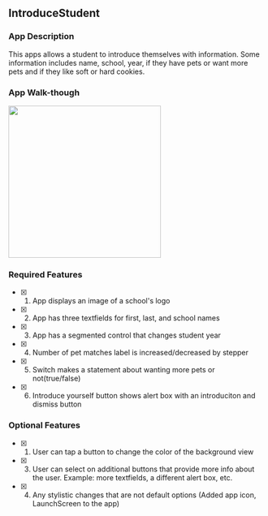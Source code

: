 ## IntroduceStudent

  

### App Description

  

This apps allows a student to introduce themselves with information. Some information includes name, school, year, if they have pets or want more pets and if they like soft or hard cookies.

  

### App Walk-though

 
  
<img src=https://im.ezgif.com/tmp/ezgif-1-5812558959.webp width=300><br>



### Required Features

  

- [x] 1. App displays an image of a school's logo

- [x] 2. App has three textfields for first, last, and school names

- [x] 3. App has a segmented control that changes student year

- [x] 4. Number of pet matches label is increased/decreased by stepper

- [x] 5. Switch makes a statement about wanting more pets or not(true/false)

- [x] 6. Introduce yourself button shows alert box with an introduciton and dismiss button

  

### Optional Features

  

- [x] 1. User can tap a button to change the color of the background view

- [x] 3. User can select on additional buttons that provide more info about the user. Example: more textfields, a different alert box, etc.

- [x] 4. Any stylistic changes that are not default options (Added app icon, LaunchScreen to the app)
